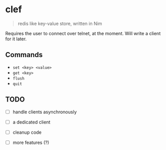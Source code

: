 # clef
> redis like key-value store, written in Nim

Requires the user to connect over telnet, at the moment. Will write a client for it later.

## Commands
- `set <key> <value>`
- `get <key>`
- `flush`
- `quit`

## TODO

- [ ] handle clients asynchronously
- [ ] a dedicated client
- [ ] cleanup code
- [ ] more features (?)

